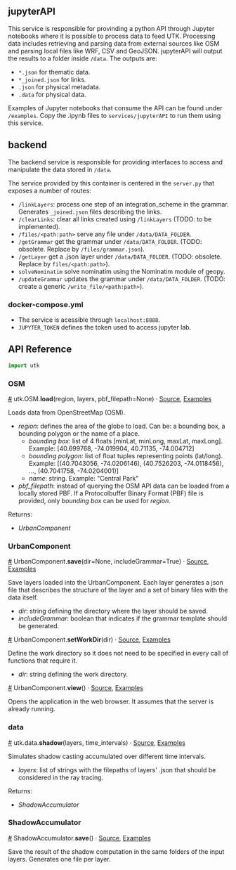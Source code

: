 ## jupyterAPI

This service is responsible for provinding a python API through Jupyter notebooks where it is possible to process data to feed UTK. Processing data includes retrieving and parsing data from external sources like OSM and parsing local files like WRF, CSV and GeoJSON. jupyterAPI will output the results to a folder inside `/data`. The outputs are:  

- `*.json` for thematic data. 
- `*_joined.json` for links. 
- `.json` for physical metadata.
- `.data` for physical data.

Examples of Jupyter notebooks that consume the API can be found under `/examples`. Copy the .ipynb files to `services/jupyterAPI` to run them using this service.

## backend

The backend service is responsible for providing interfaces to access and manipulate the data stored in `/data`.  

The service provided by this container is centered in the `server.py` that exposes a number of routes:

- `/linkLayers`: process one step of an integration_scheme in the grammar. Generates `_joined.json` files describing the links.
- `/clearLinks`: clear all links created using `/linkLayers` (TODO: to be implemented).
- `/files/<path:path>` serve any file under `/data/DATA_FOLDER`.
- `/getGrammar` get the grammar under `/data/DATA_FOLDER`. (TODO: obsolete. Replace by `/files/grammar.json`).
- `/getLayer` get a .json layer under `/data/DATA_FOLDER`. (TODO: obsolete. Replace by `files/<path:path>`).
- `solveNominatim` solve nominatim using the Nominatim module of geopy.
- `/updateGrammar` updates the grammar under `/data/DATA_FOLDER`. (TODO: create a generic `/write_file/<path:path>`).

### docker-compose.yml

- The service is acessible through `localhost:8888`.
- `JUPYTER_TOKEN` defines the token used to access jupyter lab.

## API Reference

```python
import utk
```

### OSM

<a href="#osm_load" name="osm_load">#</a> utk.OSM.<b>load</b>(region, layers, pbf_filepath=None) · [Source](), [Examples]()  

Loads data from OpenStreetMap (OSM). 

- *region*: defines the area of the globe to load. Can be: a bounding box, a bounding polygon or the name of a place.
    - *bounding box*: list of 4 floats \[minLat, minLong, maxLat, maxLong\]. Example: [40.699768, -74.019904, 40.71135, -74.004712] 
    - *bounding polygon*: list of float tuples representing points (lat/long). Example: \[(40.7043056, -74.0206146), (40.7526203, -74.0118456), ..., (40.7041758, -74.0204001)\]
    - *name*: string. Example: "Central Park"
- *pbf_filepath*: instead of querying the OSM API data can be loaded from a locally stored PBF. If a Protocolbuffer Binary Format (PBF) file is provided, only *bounding box* can be used for *region*.  

Returns:  
- *UrbanComponent*

### UrbanComponent

<a href="#uc_save" name="uc_save">#</a> UrbanComponent.<b>save</b>(dir=None, includeGrammar=True) · [Source](), [Examples]()  

Save layers loaded into the UrbanComponent. Each layer generates a json file that describes the structure of the layer and a set of binary files with the data itself.

- *dir*: string defining the directory where the layer should be saved.
- *includeGrammar*: boolean that indicates if the grammar template should be generated.

<a href="#uc_setWorkDir" name="uc_setWorkDir">#</a> UrbanComponent.<b>setWorkDir</b>(dir) · [Source](), [Examples]()  

Define the work directory so it does not need to be specified in every call of functions that require it.

- *dir*: string defining the work directory.

<a href="#uc_view" name="uc_view">#</a> UrbanComponent.<b>view</b>() · [Source](), [Examples]()  

Opens the application in the web browser. It assumes that the server is already running. 

### data

<a href="#data_shadow" name="data_shadow">#</a> utk.data.<b>shadow</b>(layers, time_intervals) · [Source](), [Examples]()  

Simulates shadow casting accumulated over different time intervals.

- *layers*: list of strings with the filepaths of layers' .json that should be considered in the ray tracing.

Returns:
- *ShadowAccumulator*

### ShadowAccumulator

<a href="#shadow_save" name="shadow_save">#</a> ShadowAccumulator.<b>save</b>() · [Source](), [Examples]()  

Save the result of the shadow computation in the same folders of the input layers. Generates one file per layer. 